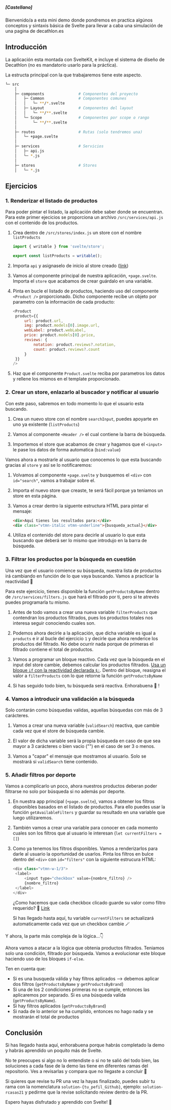 ##### [Castellano]

Bienvenido/a a esta mini demo donde pondremos en practica algúnos conceptos y sintaxis básica de Svelte para llevar a caba una simulación de una pagína de decathlon.es

## Introducción

La aplicación esta montada con SvelteKit, e incluye el sistema de diseño de Decathlon (no es mandatorio usarlo para la práctica).

La estructa principal con la que trabajaremos tiene este aspecto.

```bash
└─ src
    │
    ├─ components               # Componentes del proyecto
    │   ├─ Common               # Componentes comunes
    │   │   └─ **/*.svelte
    │   ├─ Layout               # Componentes del layout
    │   │   └─ **/**.svelte
    │   └─ Scope                # Componentes por scope o rango
    │       └─ **/**.svelte
    │
    ├─ routes                   # Rutas (solo tendremos una)
    │   └─ +page.svelte
    │
    ├─ services                 # Servicios
    │   ├─ api.js
    │   └─ *.js
    │
    ├─ stores                   # Stores
    │   └─ *.js
```

## Ejercicios

### 1. Renderizar el listado de productos

Para poder pintar el listado, la aplicación debe saber donde se encuentran. Para este primer ejecicios se proporciona un archivo `/src/services/api.js` con el contenido de los productos.

1. Crea dentro de `/src/stores/index.js` un store con el nombre `listProducts`

   ```javascript
   import { writable } from 'svelte/store';

   export const listProducts = writable();
   ```

2. Importa `api` y asignaselo de inicio al store creado ([link](https://svelte.dev/examples/writable-stores))
3. Vamos al componente principal de nuestra aplicación, `+page.svelte`. Importa el `store` que acabamos de crear guárdalo en una variable.
4. Pinta en bucle el listado de productos, haciendo uso del componente `<Product />` proporcionado. Dicho componente recibe un objeto por parametro con la información de cada producto:

   ```javascript
   <Product
   	product={{
   		url: product.url,
   		img: product.models[0].image.url,
   		webLabel: product.webLabel,
   		price: product.models[0].price,
   		reviews: {
   			notation: product.reviews?.notation,
   			count: product.reviews?.count
   		}
   	}}
   />
   ```

5. Haz que el componente `Product.svelte` reciba por parametros los datos y rellene los mismos en el template proporcionado.

### 2. Crear un store, enlazarlo al buscador y notificar al usuario

Con este paso, sabremos en todo momento lo que el usuario esta buscando.

1. Crea un nuevo store con el nombre `searchInput`, puedes apoyarte en uno ya existente (`listProducts`)

2. Vamos al componente `<Header />` el cual contiene la barra de búsqueda.

3. Importemos el store que acabamos de crear y hagamos que el `<input>` le pase los datos de forma automatica (`bind:value`)

Vamos ahora a mostrarle al usuario que conocemos lo que esta buscando gracias al `store` y así se lo notificaremos:

1. Volvamos al componente `+page.svelte` y busquemos el `<div>` con `id="search"`, vamos a trabajar sobre el.

2. Importa el nuevo store que creaste, te será fácil porque ya teniamos un store en esta página.

3. Vamos a crear dentro la siguente estructura HTML para pintar el mensaje:
   ```html
   <div>Aquí tienes los resultados para:</div>
   <div class="vtmn-italic vtmn-underline">{busqueda_actual}</div>
   ```
4. Utiliza el contenido del store para decirle al usuario lo que esta buscando que deberá ser lo mismo que introdujo en la barra de búsqueda.

### 3. Filtrar los productos por la búsqueda en cuestión

Una vez que el usuario comience su búsqueda, nuestra lista de productos irá cambiando en función de lo que vaya buscando. Vamos a practicar la reactividad 💪

Para este ejercicio, tienes disponible la función `getProductsByName` dentro de `/src/services/filters.js` que hará el filtrado por ti, pero si te atrevés puedes programarla tu mismo.

1. Antes de todo vamos a crear una nueva variable `filterProducts` que contendran los productos filtrados, pues los productos totales nos interesa seguir conociendo cuales son.

2. Podemos ahora decirle a la aplicación, que dicha variable es igual a `products` e ir al bucle del ejercicio `1` y decirle que ahora renderice los productos del filtrado. No debe ocurrir nada porque de primeras el filtrado contiene el total de productos.

3. Vamos a programar un bloque reactivo. Cada vez que la búsqueda en el input del store cambie, debemos calcular los productos filtrados.
   [Usa un bloque `if` con la reactividad declarada `$:`](https://svelte.dev/examples/reactive-statements). Dentro del bloque, reasigna el valor a `filterProducts` con lo que retorne la función `getProductsByName`

4. Si has seguido todo bien, tu búsqueda será reactiva. Enhorabuena 🎉 !

### 4. Vamos a introducir una validación a la búsqueda

Solo contarán como búsquedas validas, aquellas búsquedas con más de 3 carácteres.

1. Vamos a crear una nueva variable (`validSearch`) reactiva, que cambie cada vez que el store de búsqueda cambie.

2. El valor de dicha variable será la propia búsqueda en caso de que sea mayor a 3 carácteres o bien vacio ("") en el caso de ser 3 o menos.

3. Vamos a "capar" el mensaje que mostramos al usuario. Solo se mostrará si `validSearch` tiene contenido.

### 5. Añadir filtros por deporte

Vamos a complicarlo un poco, ahora nuestros productos deberan poder filtrarse no solo por búsqueda si no además por deporte.

1. En nuestra app principal (`+page.svelte`), vamos a obtener los filtros disponibles basados en el listado de productos. Para ello puedes usar la función `getAvailableFilters` y guardar su resultado en una variable que luego utilizaremos.

2. También vamos a crear una variable para conocer en cada momento cuales son los filtros que al usuario le interesan (`let currentFilters = []`)

3. Como ya tenemos los filtros disponibles. Vamos a renderizarlos para darle al usuario la oportunidad de usarlos. Pinta los filtros en bulce dentro del `<div>` con `id="filters"` con la siguiente estrucura HTML:

   ```javascript
   <div class="vtmn-w-1/3">
   	<label>
   		<input type="checkbox" value={nombre_filtro} />
   		{nombre_filtro}
   	</label>
   </div>
   ```

   ¿Como hacemos que cada checkbox clicado guarde su valor como filtro requerido? 🤔 [Link](https://svelte.dev/examples/group-inputs)

   Si has llegado hasta aquí, tu variable `currentFilters` se actualizará automaticamente cada vez que un checkbox cambie 🪄

Y ahora, la parte más compleja de la lógica...👇

Ahora vamos a atacar a la lógica que obtenia productos filtrados. Teniamos solo una condición, filtrado por búsqueda. Vamos a evolucionar este bloque haciendo uso de los bloques `if-else`.

Ten en cuenta que:

- Si es una busqueda válida y hay filtros aplicados --> debemos aplicar dos filtros (`getProductsByName` y `getProductsByBrand`)
- Si una de los 2 condiciones primeras no se cumple, entonces las aplicaremos por separado. Si es una búsqueda valida (`getProductsByName`).
- Si hay filtros aplicados (`getProductsByBrand`)
- Si nada de lo anterior se ha cumplido, entonces no hago nada y se mostrarán el total de productos

## Conclusión

Si has llegado hasta aquí, enhorabuena porque habrás completado la demo y habrás aprendido un poquito más de Svelte.

No te preocupes si algo no lo entendiste o si no te salió del todo bien, las soluciones a cada fase de la demo las tiene en diferentes ramas del repositorio. Ves a revisarlas y compara que no llegaste a concluir 💪

Si quieres que revise tu PR una vez la hayas finalizado, puedes subir tu rama con la nomenclatura `solution-{tu_pefil_Github}`, ejemplo: `solution-rcasas21` y pedirme que la revise solicitando review dentro de la PR.

Espero hayas disfrutado y aprendido con Svelte! 👋

```

```
